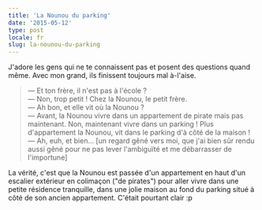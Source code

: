 ```yaml
---
title: 'La Nounou du parking'
date: '2015-05-12'
type: post
locale: fr
slug: la-nounou-du-parking
---
```


J'adore les gens qui ne te connaissent pas et posent des questions quand même. Avec mon grand, ils finissent toujours mal à-l'aise.

> — Et ton frère, il n'est pas à l'école ?  
> — Non, trop petit ! Chez la Nounou, le petit frère.  
> — Ah bon, et elle vit où la Nounou ?  
> — Avant, la Nounou vivre dans un appartement de pirate mais pas maintenant. Non, maintenant vivre dans un parking ! Plus d'appartement la Nounou, vit dans le parking d'à côté de la maison !  
> — Ah, euh, et bien... [un regard gêné vers moi, que j'ai bien sûr rendu aussi gêné pour ne pas lever l'ambiguïté et me débarrasser de l'importune]

La vérité, c'est que la Nounou est passée d'un appartement en haut d'un escalier extérieur en colimaçon ("de pirates") pour aller vivre dans une petite résidence tranquille, dans une jolie maison au fond du parking situé à côté de son ancien appartement. C'était pourtant clair :p
